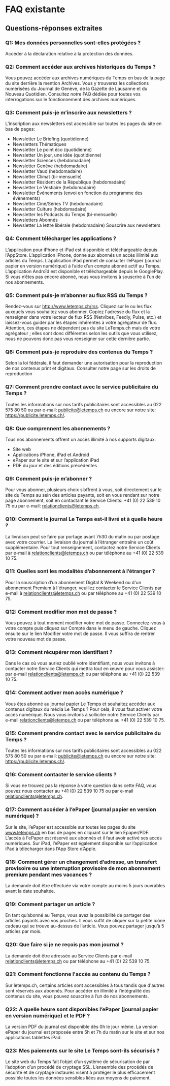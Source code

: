 # FAQ existante

## Questions-réponses extraites
### Q1: Mes données personnelles sont-elles protégées ?
Accéder à la déclaration relative à la protection des données.

### Q2: Comment accéder aux archives historiques du Temps ?
Vous pouvez accéder aux archives numériques du Temps en bas de la page du site derrière la mention Archives. Vous y trouverez les collections numérisées du Journal de Genève, de la Gazette de Lausanne et du Nouveau Quotidien.
Consultez notre FAQ dédiée pour toutes vos interrogations sur le fonctionnement des archives numériques.

### Q3: Comment puis-je m’inscrire aux newsletters ?
L’inscription aux newsletters est accessible sur toutes les pages du site en bas de pages:
- Newsletter Le Briefing (quotidienne)
- Newsletters Thématiques
- Newsletter Le point éco (quotidienne)
- Newsletter Un jour, une idée (quotidienne)
- Newsletter Sciences (hebdomadaire)
- Newsletter Genève (hebdomadaire)
- Newsletter Vaud (hebdomadaire)
- Newsletter Climat (bi-mensuelle)
- Newsletter Résident de la République (hebdomadaire)
- Newsletter Le Vestiaire (hebdomadaire)
- Newsletter Événements (envoi en fonction du programme des évènements)
- Newsletter Ciné/Séries TV (hebdomadaire)
- Newsletter Culture (hebdomadaire)
- Newsletter les Podcasts du Temps (bi-mensuelle)
- Newsletters Abonnés
- Newsletter La lettre libérale (hebdomadaire)
Souscrire aux newsletters

### Q4: Comment télécharger les applications ?
L’application pour iPhone et iPad est disponible et téléchargeable depuis l’AppStore.
L’application iPhone, donne aux abonnés un accès illimité aux articles du Temps.
L’application iPad permet de consulter l’ePaper (journal papier en version numérique) à l’aide d’un compte abonné actif au Temps.
L’application Androïd est disponible et téléchargeable depuis le GooglePlay.
Si vous n’êtes pas encore abonné, nous vous invitons à souscrire à l’un de nos abonnements.

### Q5: Comment puis-je m’abonner au flux RSS du Temps ?
Rendez-vous sur http://www.letemps.ch/rss. Cliquez sur le ou les flux auxquels vous souhaitez vous abonner. Copiez l'adresse du flux et la renseigner dans votre lecteur de flux RSS (Netvibes, Feedly, Pulse, etc.) et laissez-vous guider par les étapes inhérentes à votre agrégateur de flux.
Attention, ces étapes ne dépendent pas du site LeTemps.ch mais de votre agrégateur ; elles sont donc différentes selon les outils que vous utilisez, nous ne pouvons donc pas vous renseigner sur cette dernière partie.

### Q6: Comment puis-je reproduire des contenus du Temps ?
Selon la loi fédérale, il faut demander une autorisation pour la reproduction de nos contenus print et digitaux.
Consulter notre page sur les droits de reproduction

### Q7: Comment prendre contact avec le service publicitaire du Temps ?
Toutes les informations sur nos tarifs publicitaires sont accessibles au 022 575 80 50 ou par e-mail: publicite@letemps.ch ou encore sur notre site: https://publicite.letemps.ch/.

### Q8: Que comprennent les abonnements ?
Tous nos abonnements offrent un accès illimité à nos supports digitaux:
- Site web
- Applications iPhone, iPad et Android
- ePaper sur le site et sur l’application iPad
- PDF du jour et des éditions précédentes

### Q9: Comment puis-je m’abonner ?
Pour vous abonner, plusieurs choix s’offrent à vous, soit directement sur le site du Temps au sein des articles payants, soit en vous rendant sur notre page abonnement, soit en contactant le Service Clients: +41 (0) 22 539 10 75 ou par e-mail: relationclients@letemps.ch.

### Q10: Comment le journal Le Temps est-il livré et à quelle heure ?
La livraison peut se faire par portage avant 7h30 du matin ou par postage avec votre courrier. La livraison du journal à l’étranger entraîne un coût supplémentaire. Pour tout renseignement, contactez notre Service Clients par e-mail à relationclients@letemps.ch ou par téléphone au +41 (0) 22 539 10 75.

### Q11: Quelles sont les modalités d’abonnement à l’étranger ?
Pour la souscription d’un abonnement Digital & Weekend  ou d'un abonnement Premium à l'étranger, veuillez contacter le Service Clients par e-mail à relationclients@letemps.ch ou par téléphone au +41 (0) 22 539 10 75.

### Q12: Comment modifier mon mot de passe ?
Vous pouvez à tout moment modifier votre mot de passe. Connectez-vous à votre compte puis cliquez sur Compte dans le menu de gauche. Cliquez ensuite sur le lien Modifier votre mot de passe. Il vous suffira de rentrer votre nouveau mot de passe.

### Q13: Comment récupérer mon identifiant ?
Dans le cas où vous auriez oublié votre identifiant, nous vous invitons à contacter notre Service Clients qui mettra tout en œuvre pour vous assister: par e-mail relationclients@letemps.ch ou par téléphone au +41 (0) 22 539 10 75.

### Q14: Comment activer mon accès numérique ?
Vous êtes abonné au journal papier Le Temps et souhaitez accéder aux contenus digitaux du média Le Temps ? Pour cela, il vous faut activer votre accès numérique. Nous vous invitons à solliciter notre Service Clients par e-mail relationclients@letemps.ch ou par téléphone au +41 (0) 22 539 10 75.

### Q15: Comment prendre contact avec le service publicitaire du Temps ?
Toutes les informations sur nos tarifs publicitaires sont accessibles au 022 575 80 50 ou par e-mail: publicite@letemps.ch ou encore sur notre site: https://publicite.letemps.ch/.

### Q16: Comment contacter le service clients ?
Si vous ne trouvez pas la réponse à votre question dans cette FAQ, vous pouvez nous contacter au +41 (0) 22 539 10 75 ou par e-mail relationclients@letemps.ch.

### Q17: Comment accéder à l’ePaper (journal papier en version numérique) ?
Sur le site, l’ePaper est accessible sur toutes les pages du site www.letemps.ch en bas de pages en cliquant sur le lien Epaper/PDF.
L’accès à l'ePaper est réservé aux abonnés et il faut avoir activé ses accès numériques.
Sur iPad, l’ePaper est également disponible sur l’application iPad à télécharger dans l’App Store d’Apple.

### Q18: Comment gérer un changement d’adresse, un transfert provisoire ou une interruption provisoire de mon abonnement premium pendant mes vacances ?
La demande doit être effectuée via votre compte au moins 5 jours ouvrables avant la date souhaitée.

### Q19: Comment partager un article ?
En tant qu’abonné au Temps, vous avez la possibilité de partager des articles payants avec vos proches. Il vous suffit de cliquer sur la petite icône cadeau qui se trouve au-dessus de l’article. Vous pouvez partager jusqu’à 5 articles par mois.

### Q20: Que faire si je ne reçois pas mon journal ?
La demande doit être adressée au Service Clients par e-mail relationclients@letemps.ch ou par téléphone au +41 (0) 22 539 10 75.

### Q21: Comment fonctionne l'accès au contenu du Temps ?
Sur letemps.ch, certains articles sont accessibles à tous tandis que d'autres sont réservés aux abonnés. Pour accéder en illimité à l’intégralité des contenus du site, vous pouvez souscrire à l’un de nos abonnements.

### Q22: A quelle heure sont disponibles l’ePaper (journal papier en version numérique) et le PDF ?
La version PDF du journal est disponible dès 0h le jour même. La version ePaper du journal est proposée entre 5h et 7h du matin sur le site et sur nos applications tablettes iPad.

### Q23: Mes paiements sur le site Le Temps sont-ils sécurisés ?
Le site web du Temps fait l’objet d’un système de sécurisation de par l’adoption d’un procédé de cryptage SSL. L’ensemble des procédés de sécurité et de cryptage instaurés visent à protéger le plus efficacement possible toutes les données sensibles liées aux moyens de paiement.
